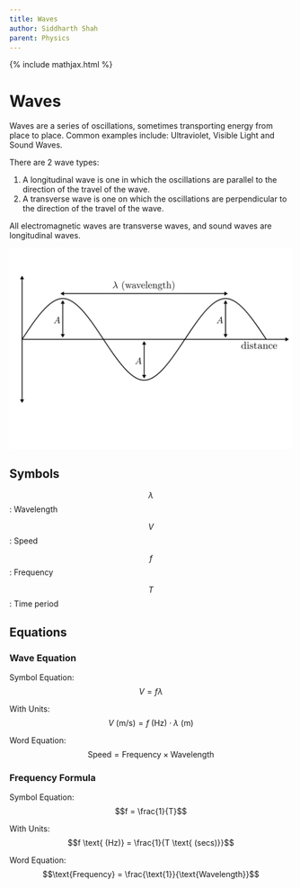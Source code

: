 ```yaml
---
title: Waves
author: Siddharth Shah
parent: Physics
---
```


{% include mathjax.html %}

# Waves

Waves are a series of oscillations, sometimes transporting energy from place to place. Common examples include: Ultraviolet, Visible Light and Sound Waves. 

There are 2 wave types:
1. A longitudinal wave is one in which the oscillations are parallel to the direction of the travel of the wave.
2. A transverse wave is one on which the oscillations are perpendicular to the direction of the travel of the wave.

All electromagnetic waves are transverse waves, and sound waves are longitudinal waves.

![](../images/wave_diagram.svg)

## Symbols

$$\lambda$$: Wavelength

$$V$$: Speed

$$f$$: Frequency

$$T$$: Time period


## Equations

### Wave Equation

Symbol Equation: $$V = f\lambda$$

With Units: $$V \text{ (m/s)} = f \text{ (Hz)} \cdot \lambda \text{ (m)}$$

Word Equation: $$\text{Speed} = \text{Frequency} \times \text{Wavelength}$$

### Frequency Formula

Symbol Equation: $$f = \frac{1}{T}$$

With Units: $$f \text{ (Hz)} = \frac{1}{T \text{ (secs)}}$$

Word Equation: $$\text{Frequency} = \frac{\text{1}}{\text{Wavelength}}$$